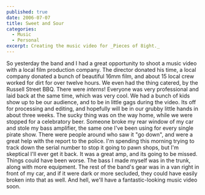 ```yaml
---
published: true
date: 2006-07-07
title: Sweet and Sour
categories:
  - Music
  - Personal
excerpt: Creating the music video for _Pieces of 8ight._
---
```

So yesterday the band and I had a great opportunity to shoot a music video with a local film production company. The director donated his time, a local company donated a bunch of beautiful 16mm film, and about 15 local crew worked for dirt for over twelve hours. We even had the thing catered, by the Russell Street BBQ. There were _interns_! Everyone was very professional and laid back at the same time, which was very cool. We had a bunch of kids show up to be our audience, and to be in little gags during the video. Its off for processing and editing, and hopefully will be in our grubby little hands in about three weeks.
The sucky thing was on the way home, while we were stopped for a celebratory beer. Someone broke my rear window of my car and stole my bass amplifier, the same one I've been using for every single pirate show. There were people around who saw it "go down", and were a great help with the report to the police. I'm spending this morning trying to track down the serial number to stop it going to pawn shops, but I'm skeptical I'll ever get it back. It was a great amp, and its going to be missed.
Things could have been worse. The bass I made myself was in the trunk, along with more equipment. The rest of the band's gear was in a van right in front of my car, and if it were dark or more secluded, they could have easily broken into that as well.
And hell, we'll have a fantastic-looking music video soon.